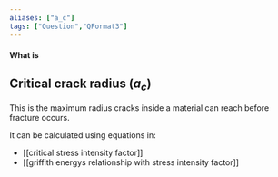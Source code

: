 ```yaml
---
aliases: ["a_c"]
tags: ["Question","QFormat3"]
---
```


#### What is
## Critical crack radius ($a_c$)
This is the maximum radius cracks inside a material can reach before fracture occurs.

It can be calculated using equations in:
- [[critical stress intensity factor]]
- [[griffith energys relationship with stress intensity factor]]